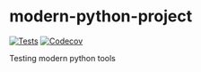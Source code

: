 # modern-python-project
[![Tests](https://github.com/LuckyDams/modern-python-project/workflows/Tests/badge.svg)](https://github.com/LuckyDams/modern-python-project/actions?workflow=Tests)
[![Codecov](https://codecov.io/gh/LuckyDams/modern-python-project/branch/master/graph/badge.svg)](https://codecov.io/gh/LuckyDams/modern-python-project)

Testing modern python tools
